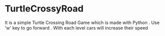 # TurtleCrossyRoad
It is a simple Turtle Crossing Road Game which is made with Python . Use 'w' key to go forward . With each level cars will increase their speed
